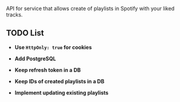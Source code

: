 API for service that allows create of playlists in Spotify with your liked tracks.


## TODO List

- **Use `HttpOnly: true` for cookies**

- **Add PostgreSQL**

- **Keep refresh token in a DB**

- **Keep IDs of created playlists in a DB**

- **Implement updating existing playlists**
